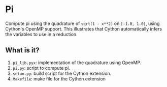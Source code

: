# Pi
Compute pi using the quadrature of `sqrt(1 - x**2)` on `[-1.0, 1.0]`,
using Cython's OpenMP support.  This illustrates that Cython automatically
infers the variables to use in a reduction.

## What is it?
1. `pi_lib.pyx`: implementation of the quadrature using OpenMP.
1. `pi.py`: script to compute pi.
1. `setuo.py`: build script for the Cython extension.
1. `Makefile`: make file for the Cython extension
